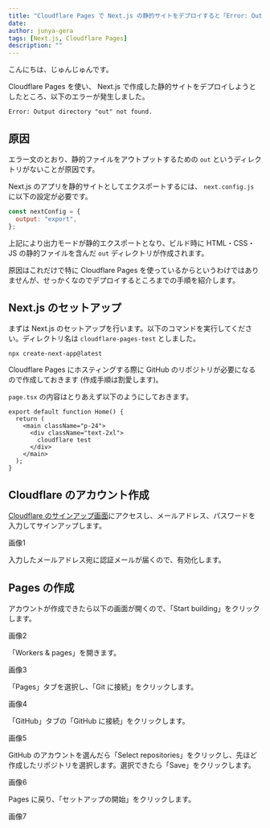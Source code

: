 ```yaml
---
title: "Cloudflare Pages で Next.js の静的サイトをデプロイすると「Error: Output directory "out" not found.」と出る"
date: 
author: junya-gera
tags: [Next.js, Cloudflare Pages]
description: ""
---
```


こんにちは、じゅんじゅんです。

Cloudflare Pages を使い、 Next.js で作成した静的サイトをデプロイしようとしたところ、以下のエラーが発生しました。

```
Error: Output directory "out" not found.
```

## 原因

エラー文のとおり、静的ファイルをアウトプットするための `out` というディレクトリがないことが原因です。

Next.js のアプリを静的サイトとしてエクスポートするには、 `next.config.js` に以下の設定が必要です。

```js:title=next.config.js
const nextConfig = {
  output: "export",
};
```

上記により出力モードが静的エクスポートとなり、ビルド時に HTML・CSS・JS の静的ファイルを含んだ `out` ディレクトリが作成されます。

原因はこれだけで特に Cloudflare Pages を使っているからというわけではありませんが、せっかくなのでデプロイするところまでの手順を紹介します。

## Next.js のセットアップ

まずは Next.js のセットアップを行います。以下のコマンドを実行してください。ディレクトリ名は `cloudflare-pages-test` としました。

`npx create-next-app@latest`

Cloudflare Pages にホスティングする際に GitHub のリポジトリが必要になるので作成しておきます (作成手順は割愛します)。

`page.tsx` の内容はとりあえず以下のようにしておきます。

```js:title=page.tsx
export default function Home() {
  return (
    <main className="p-24">
      <div className="text-2xl">
        cloudflare test
      </div>
    </main>
  );
}
```

## Cloudflare のアカウント作成

[Cloudflare のサインアップ画面](https://dash.cloudflare.com/sign-up)にアクセスし、メールアドレス、パスワードを入力してサインアップします。

画像1

入力したメールアドレス宛に認証メールが届くので、有効化します。

## Pages の作成

アカウントが作成できたら以下の画面が開くので、「Start building」をクリックします。

画像2

「Workers & pages」を開きます。

画像3

「Pages」タブを選択し、「Git に接続」をクリックします。

画像4

「GitHub」タブの「GitHub に接続」をクリックします。

画像5

GitHub のアカウントを選んだら「Select repositories」をクリックし、先ほど作成したリポジトリを選択します。選択できたら「Save」をクリックします。

画像6

Pages に戻り、「セットアップの開始」をクリックします。

画像7


